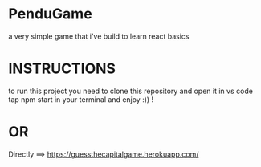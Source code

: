 # PenduGame
 a very simple game that i've build to learn react basics
 
# INSTRUCTIONS
 to run this project you need to clone this repository and open it in vs code 
 tap npm start in your terminal and enjoy :)) ! 
 
# OR
 
 Directly ==> https://guessthecapitalgame.herokuapp.com/
